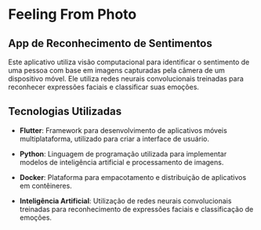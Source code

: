 # Feeling From Photo

## App de Reconhecimento de Sentimentos

Este aplicativo utiliza visão computacional para identificar o sentimento de uma pessoa com base em imagens capturadas pela câmera de um dispositivo móvel. Ele utiliza redes neurais convolucionais treinadas para reconhecer expressões faciais e classificar suas emoções.

## Tecnologias Utilizadas

- **Flutter**: Framework para desenvolvimento de aplicativos móveis multiplataforma, utilizado para criar a interface de usuário.
  
- **Python**: Linguagem de programação utilizada para implementar modelos de inteligência artificial e processamento de imagens.
  
- **Docker**: Plataforma para empacotamento e distribuição de aplicativos em contêineres.
  
- **Inteligência Artificial**: Utilização de redes neurais convolucionais treinadas para reconhecimento de expressões faciais e classificação de emoções.
